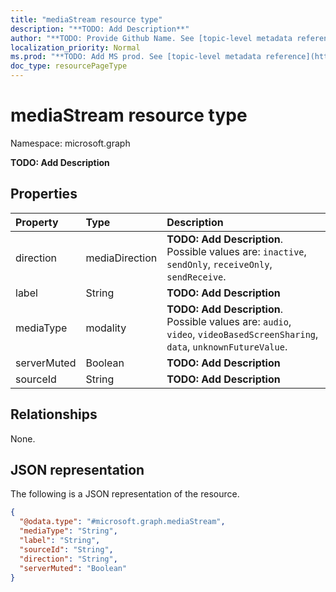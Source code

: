 ```yaml
---
title: "mediaStream resource type"
description: "**TODO: Add Description**"
author: "**TODO: Provide Github Name. See [topic-level metadata reference](https://msgo.azurewebsites.net/add/document/guidelines/metadata.html#topic-level-metadata)**"
localization_priority: Normal
ms.prod: "**TODO: Add MS prod. See [topic-level metadata reference](https://msgo.azurewebsites.net/add/document/guidelines/metadata.html#topic-level-metadata)**"
doc_type: resourcePageType
---
```


# mediaStream resource type

Namespace: microsoft.graph



**TODO: Add Description**

## Properties
|Property|Type|Description|
|:---|:---|:---|
|direction|mediaDirection|**TODO: Add Description**. Possible values are: `inactive`, `sendOnly`, `receiveOnly`, `sendReceive`.|
|label|String|**TODO: Add Description**|
|mediaType|modality|**TODO: Add Description**. Possible values are: `audio`, `video`, `videoBasedScreenSharing`, `data`, `unknownFutureValue`.|
|serverMuted|Boolean|**TODO: Add Description**|
|sourceId|String|**TODO: Add Description**|

## Relationships
None.

## JSON representation
The following is a JSON representation of the resource.
<!-- {
  "blockType": "resource",
  "@odata.type": "microsoft.graph.mediaStream"
}
-->
``` json
{
  "@odata.type": "#microsoft.graph.mediaStream",
  "mediaType": "String",
  "label": "String",
  "sourceId": "String",
  "direction": "String",
  "serverMuted": "Boolean"
}
```

